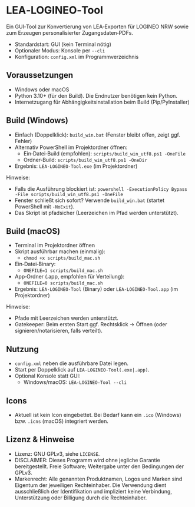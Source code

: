 # LEA‑LOGINEO‑Tool

Ein GUI‑Tool zur Konvertierung von LEA‑Exporten für LOGINEO NRW sowie zum Erzeugen personalisierter Zugangsdaten‑PDFs.

- Standardstart: GUI (kein Terminal nötig)
- Optionaler Modus: Konsole per `--cli`
- Konfiguration: `config.xml` im Programmverzeichnis

## Voraussetzungen

- Windows oder macOS
- Python 3.10+ (für den Build). Die Endnutzer benötigen kein Python.
- Internetzugang für Abhängigkeitsinstallation beim Build (Pip/PyInstaller)

## Build (Windows)

- Einfach (Doppelklick): `build_win.bat` (Fenster bleibt offen, zeigt ggf. Fehler)
- Alternativ PowerShell im Projektordner öffnen:
  - Ein‑Datei‑Build (empfohlen): `scripts/build_win_utf8.ps1 -OneFile`
  - Ordner‑Build: `scripts/build_win_utf8.ps1 -OneDir`
- Ergebnis: `LEA-LOGINEO-Tool.exe` (im Projektordner)

Hinweise:
- Falls die Ausführung blockiert ist: `powershell -ExecutionPolicy Bypass -File scripts/build_win_utf8.ps1 -OneFile`
- Fenster schließt sich sofort? Verwende `build_win.bat` (startet PowerShell mit `-NoExit`).
- Das Skript ist pfadsicher (Leerzeichen im Pfad werden unterstützt).

## Build (macOS)

- Terminal im Projektordner öffnen
- Skript ausführbar machen (einmalig):
  - `chmod +x scripts/build_mac.sh`
- Ein‑Datei‑Binary:
  - `ONEFILE=1 scripts/build_mac.sh`
- App‑Ordner (.app, empfohlen für Verteilung):
  - `ONEFILE=0 scripts/build_mac.sh`
- Ergebnis: `LEA-LOGINEO-Tool` (Binary) oder `LEA-LOGINEO-Tool.app` (im Projektordner)

Hinweise:
- Pfade mit Leerzeichen werden unterstützt.
- Gatekeeper: Beim ersten Start ggf. Rechtsklick → Öffnen (oder signieren/notarisieren, falls verteilt).

## Nutzung

- `config.xml` neben die ausführbare Datei legen.
- Start per Doppelklick auf `LEA-LOGINEO-Tool(.exe|.app)`.
- Optional Konsole statt GUI:
  - Windows/macOS: `LEA-LOGINEO-Tool --cli`

## Icons

- Aktuell ist kein Icon eingebettet. Bei Bedarf kann ein `.ico` (Windows) bzw. `.icns` (macOS) integriert werden.

## Lizenz & Hinweise

- Lizenz: GNU GPLv3, siehe `LICENSE`.
- DISCLAIMER: Dieses Programm wird ohne jegliche Garantie bereitgestellt. Freie Software; Weitergabe unter den Bedingungen der GPLv3.
- Markenrecht: Alle genannten Produktnamen, Logos und Marken sind Eigentum der jeweiligen Rechteinhaber. Die Verwendung dient ausschließlich der Identifikation und impliziert keine Verbindung, Unterstützung oder Billigung durch die Rechteinhaber.
